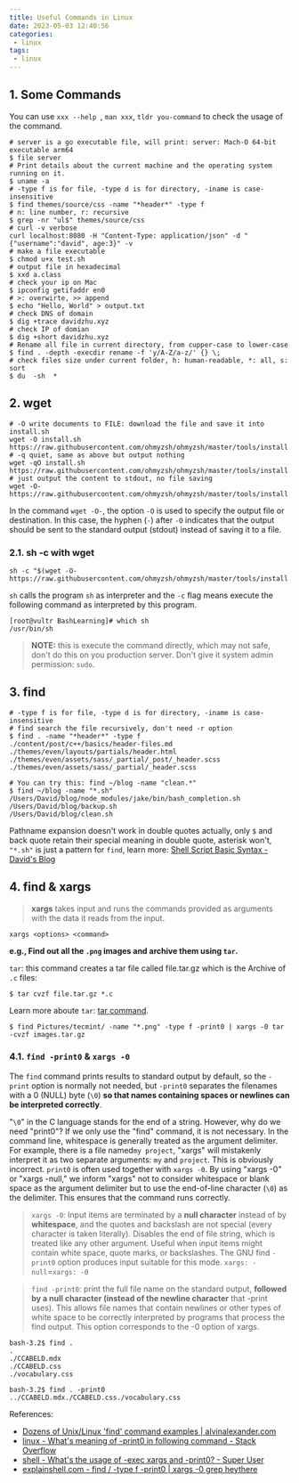 ```yaml
---
title: Useful Commands in Linux
date: 2023-05-03 12:40:56
categories:
 - linux
tags:
 - linux
---
```


## 1. Some Commands

You can use `xxx --help `, `man xxx`, `tldr you-command` to check the usage of the command. 

```shell
# server is a go executable file, will print: server: Mach-O 64-bit executable arm64
$ file server 
# Print details about the current machine and the operating system running on it.
$ uname -a
# -type f is for file, -type d is for directory, -iname is case-insensitive
$ find themes/source/css -name "*header*" -type f
# n: line number, r: recursive
$ grep -nr "ul$" themes/source/css
# curl -v verbose
curl localhost:8080 -H "Content-Type: application/json" -d "{"username":"david", age:3}" -v
# make a file executable
$ chmod u+x test.sh
# output file in hexadecimal
$ xxd a.class
# check your ip on Mac
$ ipconfig getifaddr en0 
# >: overwirte, >> append
$ echo "Hello, World" > output.txt
# check DNS of domain
$ dig +trace davidzhu.xyz
# check IP of domian
$ dig +short davidzhu.xyz
# Rename all file in current directory, from cupper-case to lower-case
$ find . -depth -execdir rename -f 'y/A-Z/a-z/' {} \;
# check files size under current folder, h: human-readable, *: all, s: sort
$ du  -sh  *
```

## 2. wget

```shell
# -O write documents to FILE: download the file and save it into install.sh
wget -O install.sh https://raw.githubusercontent.com/ohmyzsh/ohmyzsh/master/tools/install.sh
# -q quiet, same as above but output nothing
wget -qO install.sh https://raw.githubusercontent.com/ohmyzsh/ohmyzsh/master/tools/install.sh
# just output the content to stdout, no file saving
wget -O- https://raw.githubusercontent.com/ohmyzsh/ohmyzsh/master/tools/install.sh
```

In the command `wget -O-`, the option `-O` is used to specify the output file or destination. In this case, the hyphen (`-`) after `-O` indicates that the output should be sent to the standard output (stdout) instead of saving it to a file.

### 2.1. sh -c with wget

```shell
sh -c "$(wget -O- https://raw.githubusercontent.com/ohmyzsh/ohmyzsh/master/tools/install.sh)"
```

`sh` calls the program `sh` as interpreter and the `-c` flag means execute the following command as interpreted by this program. 

```shell
[root@vultr BashLearning]# which sh
/usr/bin/sh
```

> **NOTE:** this is execute the command directly, which may not safe, don't do this on you production server. Don't give it system admin permission: `sudo`. 

## 3. find

```shell
# -type f is for file, -type d is for directory, -iname is case-insensitive
# find search the file recursively, don't need -r option
$ find . -name "*header*" -type f
./content/post/c++/basics/header-files.md
./themes/even/layouts/partials/header.html
./themes/even/assets/sass/_partial/_post/_header.scss
./themes/even/assets/sass/_partial/_header.scss
```

```shell
# You can try this: find ~/blog -name "clean.*"
$ find ~/blog -name "*.sh"  
/Users/David/blog/node_modules/jake/bin/bash_completion.sh
/Users/David/blog/backup.sh
/Users/David/blog/clean.sh
```

Pathname expansion doesn't work in double quotes actually, only `$` and back quote retain their special meaning in double quote, asterisk won't, `"*.sh"` is just a pattern for `find`,  learn more: [Shell Script Basic Syntax - David's Blog](https://davidzhu.xyz/post/linux/002-bash-basics/)

## 4. find & xargs

> **xargs** takes input and runs the commands provided as arguments with the data it reads from the input. 

```shell
xargs <options> <command>
```

**e.g., Find out all the `.png` images and archive them using `tar`.**

`tar`: this command creates a tar file called file.tar.gz which is the Archive of `.c` files:

```shell
$ tar cvzf file.tar.gz *.c
```

Learn more aboute `tar`: [tar command](https://www.geeksforgeeks.org/tar-command-linux-examples/). 

```shell
$ find Pictures/tecmint/ -name "*.png" -type f -print0 | xargs -0 tar -cvzf images.tar.gz
```

### 4.1. `find -print0` & `xargs -0`

The `find` command prints results to standard output by default, so the `-print` option is normally not needed, but `-print0` separates the filenames with a 0 (NULL) byte (`\0`) **so that names containing spaces or newlines can be interpreted correctly**.

"`\0`" in the C language stands for the end of a string. However, why do we need "print0"? If we only use the "find" command, it is not necessary. In the command line, whitespace is generally treated as the argument delimiter. For example, there is a file named`my project`,  "xargs" will mistakenly interpret it as two separate arguments: `my` and `project`. This is obviously incorrect. `print0` is often used together with `xargs -0`. By using "xargs -0" or "xargs -null," we inform "xargs" not to consider whitespace or blank space as the argument delimiter but to use the end-of-line character (`\0`) as the delimiter. This ensures that the command runs correctly. 

> `xargs -0`: Input items are terminated by a **null character** instead  of  by  **whitespace**,  and  the  quotes  and backslash  are not special (every character is taken literally).  Disables the end of file string, which is treated like any other argument.  Useful when input  items  might  contain  white  space, quote marks, or backslashes.  The GNU find `-print0` option produces input suitable for this mode.  `xargs: -null`=`xargs: -0`

> `find -print0`: print  the  full file name on the standard output, **followed by a null character (instead of the newline character** that -print uses).  This allows file names that contain newlines  or  other types  of  white space to be correctly interpreted by programs that process the find output. This option corresponds to the -0 option of xargs.

```shell
bash-3.2$ find .
.
./CCABELD.mdx
./CCABELD.css
./vocabulary.css

bash-3.2$ find . -print0
../CCABELD.mdx./CCABELD.css./vocabulary.css
```

References:

- [Dozens of Unix/Linux 'find' command examples | alvinalexander.com](https://alvinalexander.com/unix/edu/examples/find.shtml)
- [linux - What's meaning of -print0 in following command - Stack Overflow](https://stackoverflow.com/questions/56221518/whats-meaning-of-print0-in-following-command)
- [shell - What's the usage of -exec xargs and -print0? - Super User](https://superuser.com/questions/118639/whats-the-usage-of-exec-xargs-and-print0)
- [explainshell.com - find / -type f -print0 | xargs -0 grep heythere](https://explainshell.com/explain?cmd=find+/+-type+f+-print0+%7C+xargs+-0+grep+heythere)
